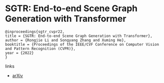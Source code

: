 # SGTR: End-to-end Scene Graph Generation with Transformer

```
@inproceedings{sgtr_cvpr22,
title = {SGTR: End-to-end Scene Graph Generation with Transformer},
author = {Rongjie Li and Songyang Zhang and Xuming He},
booktitle = {Proceedings of the IEEE/CVF Conference on Computer Vision and Pattern Recognition (CVPR)},
year = {2022}
}
```

links
- [arXiv](https://arxiv.org/abs/2112.12970)
